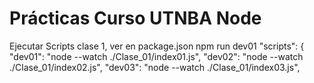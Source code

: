 # Prácticas Curso UTNBA Node

Ejecutar Scripts clase 1, ver en package.json
npm run dev01
  "scripts": {
    "dev01": "node --watch ./Clase_01/index01.js",
    "dev02": "node --watch ./Clase_01/index02.js",
    "dev03": "node --watch ./Clase_01/index03.js",










































































































































































































